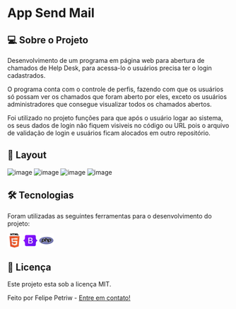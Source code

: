 # App Send Mail
 
## 💻 Sobre o Projeto
Desenvolvimento de um programa em página web para abertura de chamados de Help Desk, para acessa-lo o usuários precisa ter o login cadastrados.

O programa conta com o controle de perfis, fazendo com que os usuários só possam ver os chamados que foram aberto por eles, exceto os usuários administradores que consegue visualizar todos os chamados abertos.

Foi utilizado no projeto funções para que após o usuário logar ao sistema, os seus dados de login não fiquem visiveis no código ou URL pois o arquivo de validação de login e usuários ficam alocados em outro repositório.

## 🎨 Layout

![image]()
![image]()
![image]()
![image]()

## 🛠 Tecnologias

Foram utilizadas as seguintes ferramentas para o desenvolvimento do projeto:

<code><img height="32" src="https://raw.githubusercontent.com/github/explore/80688e429a7d4ef2fca1e82350fe8e3517d3494d/topics/html/html.png" alt="HTML5"/></code>
<code><img height="32" src="https://github.com/devicons/devicon/blob/master/icons/bootstrap/bootstrap-original.svg" alt="Bootstrap"/></code>
<code><img height="32" src="https://github.com/devicons/devicon/blob/master/icons/php/php-original.svg" alt="PHP"/></code>


## 📝 Licença

Este projeto esta sob a licença MIT.

Feito por Felipe Petriw - [Entre em contato!](https://www.linkedin.com/in/felipepetriw/)
